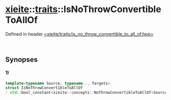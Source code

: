 # [xieite](../../xieite.md)\:\:[traits](../../traits.md)\:\:IsNoThrowConvertibleToAllOf
Defined in header [<xieite/traits/is_no_throw_convertible_to_all_of.hpp>](../../../include/xieite/traits/is_no_throw_convertible_to_all_of.hpp)

&nbsp;

## Synopses
#### 1)
```cpp
template<typename Source, typename... Targets>
struct IsNoThrowConvertibleToAllOf
: std::bool_constant<xieite::concepts::NoThrowConvertibleToAllOf<Source, Targets...>> {};
```
